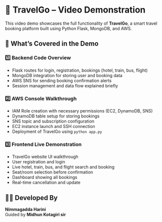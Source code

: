 # 🎥 TravelGo – Video Demonstration

This video demo showcases the full functionality of **TravelGo**, a smart travel booking platform built using Python Flask, MongoDB, and AWS.

## 📌 What’s Covered in the Demo

### 1️⃣ Backend Code Overview
- Flask routes for login, registration, bookings (hotel, train, bus, flight)
- MongoDB integration for storing user and booking data
- AWS SNS for sending booking confirmation alerts
- Session management and data flow explained briefly

### 2️⃣ AWS Console Walkthrough
- IAM Role creation with necessary permissions (EC2, DynamoDB, SNS)
- DynamoDB table setup for storing bookings
- SNS topic and subscription configuration
- EC2 instance launch and SSH connection
- Deployment of TravelGo using `python app.py`

### 3️⃣ Frontend Live Demonstration
- TravelGo website UI walkthrough
- User registration and login
- Live hotel, train, bus, and flight search and booking
- Seat/room selection before confirmation
- Dashboard showing all bookings
- Real-time cancellation and update

## 👩‍💻 Developed By

**Nimmagadda Harini**  
Guided by **Midhun Kotagiri sir**
